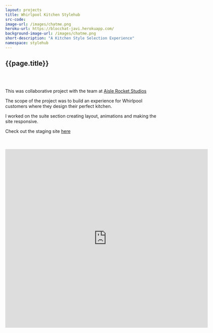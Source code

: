 ```yaml
---
layout: projects
title: Whirlpool Kitchen Stylehub
src-code:
image-url: /images/chatme.png
heroku-url: https://blocchat-javi.herokuapp.com/
background-image-url: /images/chatme.png
short-description: "A Kitchen Style Selection Experience"
namespace: stylehub
---
```


<div class="project__left">
  <div class="project__left__text">
    <h2 class="project__title">{{page.title}}</h2>
    <br>
    <br>
    <p>This was collaborative project with the team at <a href="http://aislerocket.com/" target="_blank">Aisle Rocket Studios</a></p>
    <p>The scope of the project was to build an experience for Whirlpool customers where they design their perfect kitchen.</p>
    <p>I worked on the suite section creating layout, animations and making the site responsive.</p>
    <p>Check out the staging site <a href="https://stage.whirlpool.com/kitchen/kitchen-styles.html?cache=1007" target="_blank">here</a></p>
    <br>
    <br>
  </div>  
  <div class="video-responsive">
    <iframe allowFullScreen frameborder="0" height="564" mozallowfullscreen src="https://player.vimeo.com/video/248783742" webkitAllowFullScreen width="640"></iframe>
  </div>
</div>
